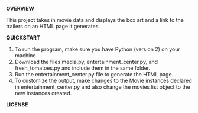 **OVERVIEW**

This project takes in movie data and displays the box art and a link to the trailers on an HTML page it generates. 

**QUICKSTART**

1. To run the program, make sure you have Python (version 2) on your machine.
2. Download the files media.py, entertainment_center.py, and fresh_tomatoes.py and include them in the same folder.
3. Run the entertainment_center.py file to generate the HTML page.
4. To customize the output, make changes to the Movie instances declared in entertainment_center.py and also change the movies list object to the new instances created.

**LICENSE**
